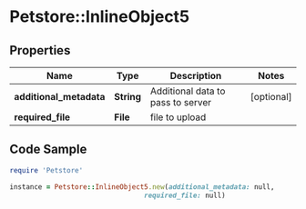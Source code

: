 # Petstore::InlineObject5

## Properties

Name | Type | Description | Notes
------------ | ------------- | ------------- | -------------
**additional_metadata** | **String** | Additional data to pass to server | [optional] 
**required_file** | **File** | file to upload | 

## Code Sample

```ruby
require 'Petstore'

instance = Petstore::InlineObject5.new(additional_metadata: null,
                                 required_file: null)
```


